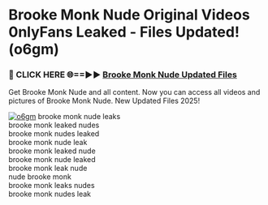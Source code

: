 # Brooke Monk Nude Original Videos 0nlyFans Leaked - Files Updated! (o6gm)

<h3>🔴 CLICK HERE 🌐==►► <a href="https://tinyurl.com/52m3yx9h" rel="nofollow">Brooke Monk Nude Updated Files</a></h3>

Get Brooke Monk Nude and all content. Now you can access all videos and pictures of Brooke Monk Nude. New Updated Files 2025!

[![o6gm](https://i.imgur.com/TnHtlc8.gif)](https://tinyurl.com/52m3yx9h)
brooke monk nude leaks<br>
brooke monk leaked nudes<br>
brooke monk nudes leaked<br>
brooke monk nude leak<br>
brooke monk leaked nude<br>
brooke monk nude leaked<br>
brooke monk leak nude<br>
nude brooke monk<br>
brooke monk leaks nudes<br>
brooke monk nudes leak